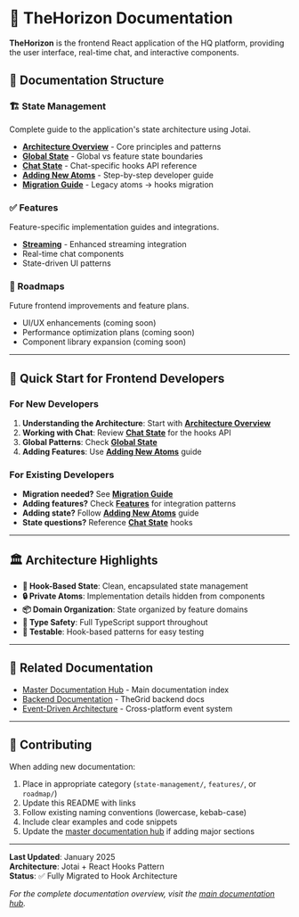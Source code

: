# 🎨 TheHorizon Documentation

**TheHorizon** is the frontend React application of the HQ platform, providing the user interface, real-time chat, and interactive components.

## 📁 Documentation Structure

### 🏗️ State Management

Complete guide to the application's state architecture using Jotai.

- **[Architecture Overview](./state-management/architecture.md)** - Core principles and patterns
- **[Global State](./state-management/global-state.md)** - Global vs feature state boundaries
- **[Chat State](./state-management/chat-state.md)** - Chat-specific hooks API reference
- **[Adding New Atoms](./state-management/adding-new-atoms.md)** - Step-by-step developer guide
- **[Migration Guide](./state-management/migration-guide.md)** - Legacy atoms → hooks migration

### ✅ Features

Feature-specific implementation guides and integrations.

- **[Streaming](./features/streaming.md)** - Enhanced streaming integration
- Real-time chat components
- State-driven UI patterns

### 🚀 Roadmaps

Future frontend improvements and feature plans.

- UI/UX enhancements (coming soon)
- Performance optimization plans (coming soon)
- Component library expansion (coming soon)

---

## 🚀 Quick Start for Frontend Developers

### For New Developers

1. **Understanding the Architecture**: Start with **[Architecture Overview](./state-management/architecture.md)**
2. **Working with Chat**: Review **[Chat State](./state-management/chat-state.md)** for the hooks API
3. **Global Patterns**: Check **[Global State](./state-management/global-state.md)**
4. **Adding Features**: Use **[Adding New Atoms](./state-management/adding-new-atoms.md)** guide

### For Existing Developers

- **Migration needed?** See **[Migration Guide](./state-management/migration-guide.md)**
- **Adding features?** Check **[Features](./features/)** for integration patterns
- **Adding state?** Follow **[Adding New Atoms](./state-management/adding-new-atoms.md)** guide
- **State questions?** Reference **[Chat State](./state-management/chat-state.md)** hooks

---

## 🏛️ Architecture Highlights

- **🎣 Hook-Based State**: Clean, encapsulated state management
- **🔒 Private Atoms**: Implementation details hidden from components
- **📦 Domain Organization**: State organized by feature domains
- **🎯 Type Safety**: Full TypeScript support throughout
- **🧪 Testable**: Hook-based patterns for easy testing

---

## 🔗 Related Documentation

- [Master Documentation Hub](../../../docs/README.md) - Main documentation index
- [Backend Documentation](../../thegrid/docs/README.md) - TheGrid backend docs
- [Event-Driven Architecture](../../../docs/implemented/event-driven-architecture.md) - Cross-platform event system

---

## 📝 Contributing

When adding new documentation:

1. Place in appropriate category (`state-management/`, `features/`, or `roadmap/`)
2. Update this README with links
3. Follow existing naming conventions (lowercase, kebab-case)
4. Include clear examples and code snippets
5. Update the [master documentation hub](../../../docs/README.md) if adding major sections

---

**Last Updated**: January 2025  
**Architecture**: Jotai + React Hooks Pattern  
**Status**: ✅ Fully Migrated to Hook Architecture

_For the complete documentation overview, visit the [main documentation hub](../../../docs/README.md)._
